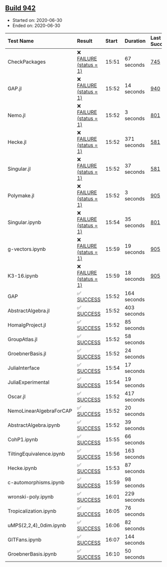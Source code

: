 ## [Build 942](https://oscarci.mathematik.uni-kl.de/job/oscar-julia-1.4/942/)

* Started on: 2020-06-30
* Ended on: 2020-06-30

| Test Name    | Result | Start | Duration | Last Success | First Failure |
|:-------------|:-------|:------|:---------|:-------------|:--------------|
| CheckPackages | ❌ [FAILURE (status = 1)](https://oscarci.mathematik.uni-kl.de/job/oscar-julia-1.4/942/artifact/logs/build-942/CheckPackages.log) | 15:51 | 67 seconds | [745](https://oscarci.mathematik.uni-kl.de/job/oscar-julia-1.4/745/) | [746](https://oscarci.mathematik.uni-kl.de/job/oscar-julia-1.4/746/) |
| GAP.jl | ❌ [FAILURE (status = 1)](https://oscarci.mathematik.uni-kl.de/job/oscar-julia-1.4/942/artifact/logs/build-942/GAP.jl.log) | 15:52 | 14 seconds | [940](https://oscarci.mathematik.uni-kl.de/job/oscar-julia-1.4/940/) | [941](https://oscarci.mathematik.uni-kl.de/job/oscar-julia-1.4/941/) |
| Nemo.jl | ❌ [FAILURE (status = 1)](https://oscarci.mathematik.uni-kl.de/job/oscar-julia-1.4/942/artifact/logs/build-942/Nemo.jl.log) | 15:52 | 3 seconds | [801](https://oscarci.mathematik.uni-kl.de/job/oscar-julia-1.4/801/) | [802](https://oscarci.mathematik.uni-kl.de/job/oscar-julia-1.4/802/) |
| Hecke.jl | ❌ [FAILURE (status = 1)](https://oscarci.mathematik.uni-kl.de/job/oscar-julia-1.4/942/artifact/logs/build-942/Hecke.jl.log) | 15:52 | 371 seconds | [581](https://oscarci.mathematik.uni-kl.de/job/oscar-julia-1.4/581/) | [582](https://oscarci.mathematik.uni-kl.de/job/oscar-julia-1.4/582/) |
| Singular.jl | ❌ [FAILURE (status = 1)](https://oscarci.mathematik.uni-kl.de/job/oscar-julia-1.4/942/artifact/logs/build-942/Singular.jl.log) | 15:52 | 37 seconds | [581](https://oscarci.mathematik.uni-kl.de/job/oscar-julia-1.4/581/) | [582](https://oscarci.mathematik.uni-kl.de/job/oscar-julia-1.4/582/) |
| Polymake.jl | ❌ [FAILURE (status = 1)](https://oscarci.mathematik.uni-kl.de/job/oscar-julia-1.4/942/artifact/logs/build-942/Polymake.jl.log) | 15:52 | 3 seconds | [905](https://oscarci.mathematik.uni-kl.de/job/oscar-julia-1.4/905/) | [907](https://oscarci.mathematik.uni-kl.de/job/oscar-julia-1.4/907/) |
| Singular.ipynb | ❌ [FAILURE (status = 1)](https://oscarci.mathematik.uni-kl.de/job/oscar-julia-1.4/942/artifact/logs/build-942/Singular.ipynb.log) | 15:54 | 35 seconds | [801](https://oscarci.mathematik.uni-kl.de/job/oscar-julia-1.4/801/) | [802](https://oscarci.mathematik.uni-kl.de/job/oscar-julia-1.4/802/) |
| g-vectors.ipynb | ❌ [FAILURE (status = 1)](https://oscarci.mathematik.uni-kl.de/job/oscar-julia-1.4/942/artifact/logs/build-942/g-vectors.ipynb.log) | 15:59 | 19 seconds | [905](https://oscarci.mathematik.uni-kl.de/job/oscar-julia-1.4/905/) | [907](https://oscarci.mathematik.uni-kl.de/job/oscar-julia-1.4/907/) |
| K3-16.ipynb | ❌ [FAILURE (status = 1)](https://oscarci.mathematik.uni-kl.de/job/oscar-julia-1.4/942/artifact/logs/build-942/K3-16.ipynb.log) | 15:59 | 18 seconds | [905](https://oscarci.mathematik.uni-kl.de/job/oscar-julia-1.4/905/) | [907](https://oscarci.mathematik.uni-kl.de/job/oscar-julia-1.4/907/) |
| GAP | ✅ [SUCCESS](https://oscarci.mathematik.uni-kl.de/job/oscar-julia-1.4/942/artifact/logs/build-942/GAP.log) | 15:52 | 164 seconds |  |  |
| AbstractAlgebra.jl | ✅ [SUCCESS](https://oscarci.mathematik.uni-kl.de/job/oscar-julia-1.4/942/artifact/logs/build-942/AbstractAlgebra.jl.log) | 15:52 | 403 seconds |  |  |
| HomalgProject.jl | ✅ [SUCCESS](https://oscarci.mathematik.uni-kl.de/job/oscar-julia-1.4/942/artifact/logs/build-942/HomalgProject.jl.log) | 15:52 | 85 seconds |  |  |
| GroupAtlas.jl | ✅ [SUCCESS](https://oscarci.mathematik.uni-kl.de/job/oscar-julia-1.4/942/artifact/logs/build-942/GroupAtlas.jl.log) | 15:52 | 58 seconds |  |  |
| GroebnerBasis.jl | ✅ [SUCCESS](https://oscarci.mathematik.uni-kl.de/job/oscar-julia-1.4/942/artifact/logs/build-942/GroebnerBasis.jl.log) | 15:52 | 24 seconds |  |  |
| JuliaInterface | ✅ [SUCCESS](https://oscarci.mathematik.uni-kl.de/job/oscar-julia-1.4/942/artifact/logs/build-942/JuliaInterface.log) | 15:54 | 17 seconds |  |  |
| JuliaExperimental | ✅ [SUCCESS](https://oscarci.mathematik.uni-kl.de/job/oscar-julia-1.4/942/artifact/logs/build-942/JuliaExperimental.log) | 15:54 | 19 seconds |  |  |
| Oscar.jl | ✅ [SUCCESS](https://oscarci.mathematik.uni-kl.de/job/oscar-julia-1.4/942/artifact/logs/build-942/Oscar.jl.log) | 15:52 | 417 seconds |  |  |
| NemoLinearAlgebraForCAP | ✅ [SUCCESS](https://oscarci.mathematik.uni-kl.de/job/oscar-julia-1.4/942/artifact/logs/build-942/NemoLinearAlgebraForCAP.log) | 15:52 | 20 seconds |  |  |
| AbstractAlgebra.ipynb | ✅ [SUCCESS](https://oscarci.mathematik.uni-kl.de/job/oscar-julia-1.4/942/artifact/logs/build-942/AbstractAlgebra.ipynb.log) | 15:52 | 39 seconds |  |  |
| CohP1.ipynb | ✅ [SUCCESS](https://oscarci.mathematik.uni-kl.de/job/oscar-julia-1.4/942/artifact/logs/build-942/CohP1.ipynb.log) | 15:55 | 66 seconds |  |  |
| TiltingEquivalence.ipynb | ✅ [SUCCESS](https://oscarci.mathematik.uni-kl.de/job/oscar-julia-1.4/942/artifact/logs/build-942/TiltingEquivalence.ipynb.log) | 15:56 | 163 seconds |  |  |
| Hecke.ipynb | ✅ [SUCCESS](https://oscarci.mathematik.uni-kl.de/job/oscar-julia-1.4/942/artifact/logs/build-942/Hecke.ipynb.log) | 15:53 | 87 seconds |  |  |
| c-automorphisms.ipynb | ✅ [SUCCESS](https://oscarci.mathematik.uni-kl.de/job/oscar-julia-1.4/942/artifact/logs/build-942/c-automorphisms.ipynb.log) | 15:59 | 98 seconds |  |  |
| wronski-poly.ipynb | ✅ [SUCCESS](https://oscarci.mathematik.uni-kl.de/job/oscar-julia-1.4/942/artifact/logs/build-942/wronski-poly.ipynb.log) | 16:01 | 229 seconds |  |  |
| Tropicalization.ipynb | ✅ [SUCCESS](https://oscarci.mathematik.uni-kl.de/job/oscar-julia-1.4/942/artifact/logs/build-942/Tropicalization.ipynb.log) | 16:05 | 76 seconds |  |  |
| uMPS(2,2,4)_0dim.ipynb | ✅ [SUCCESS](https://oscarci.mathematik.uni-kl.de/job/oscar-julia-1.4/942/artifact/logs/build-942/uMPS-2-2-4-_0dim.ipynb.log) | 16:06 | 82 seconds |  |  |
| GITFans.ipynb | ✅ [SUCCESS](https://oscarci.mathematik.uni-kl.de/job/oscar-julia-1.4/942/artifact/logs/build-942/GITFans.ipynb.log) | 16:07 | 144 seconds |  |  |
| GroebnerBasis.ipynb | ✅ [SUCCESS](https://oscarci.mathematik.uni-kl.de/job/oscar-julia-1.4/942/artifact/logs/build-942/GroebnerBasis.ipynb.log) | 16:10 | 50 seconds |  |  |
